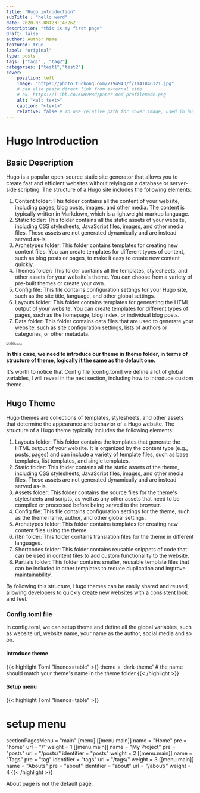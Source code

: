 ```yaml
---
title: "Hugo introduction"
subTitle : "hello word"
date: 2020-03-08T23:14:26Z
description: "this is my first page"
draft: false
author: Author Name
featured: true
label: "original"
type: posts
tags: ["tag1" , "tag2"]
categories: ["test1","test2"]
cover:
    position: left
    image: "https://photo.tuchong.com/7194943/f/1141846321.jpg"
    # can also paste direct link from external site
    # ex. https://i.ibb.co/K0HVPBd/paper-mod-profilemode.png
    alt: "<alt text>"
    caption: "<text>"
    relative: false # To use relative path for cover image, used in hugo Page-bundles
---
```

# Hugo Introduction

## Basic Description

Hugo is a popular open-source static site generator that allows you to create fast and efficient websites without relying on a database or server-side scripting. The structure of a Hugo site includes the following elements:

1. Content folder: This folder contains all the content of your website, including pages, blog posts, images, and other media. The content is typically written in Markdown, which is a lightweight markup language.
2. Static folder: This folder contains all the static assets of your website, including CSS stylesheets, JavaScript files, images, and other media files. These assets are not generated dynamically and are instead served as-is.
3. Archetypes folder: This folder contains templates for creating new content files. You can create templates for different types of content, such as blog posts or pages, to make it easy to create new content quickly.
4. Themes folder: This folder contains all the templates, stylesheets, and other assets for your website's theme. You can choose from a variety of pre-built themes or create your own.
5. Config file: This file contains configuration settings for your Hugo site, such as the site title, language, and other global settings.
6. Layouts folder: This folder contains templates for generating the HTML output of your website. You can create templates for different types of pages, such as the homepage, blog index, or individual blog posts.
7. Data folder: This folder contains data files that are used to generate your website, such as site configuration settings, lists of authors or categories, or other metadata.

<img src="https://i.328888.xyz/2023/03/15/JZSfx.png" alt="JZSfx.png" style="zoom:50%;text-align: center;" />

**In this case, we need to introduce our theme in theme folder, in terms of structure of theme, logically it the same as the default one.**

It's worth to notice that Config file [config.toml] we define a lot of global variables, I will reveal in the next section, including how to introduce custom theme.

## Hugo Theme

Hugo themes are collections of templates, stylesheets, and other assets that determine the appearance and behavior of a Hugo website. The structure of a Hugo theme typically includes the following elements:

1. Layouts folder: This folder contains the templates that generate the HTML output of your website. It is organized by the content type (e.g., posts, pages) and can include a variety of template files, such as base templates, list templates, and single templates.
2. Static folder: This folder contains all the static assets of the theme, including CSS stylesheets, JavaScript files, images, and other media files. These assets are not generated dynamically and are instead served as-is.
3. Assets folder: This folder contains the source files for the theme's stylesheets and scripts, as well as any other assets that need to be compiled or processed before being served to the browser.
4. Config file: This file contains configuration settings for the theme, such as the theme name, author, and other global settings.
5. Archetypes folder: This folder contains templates for creating new content files using the theme.
6. i18n folder: This folder contains translation files for the theme in different languages.
7. Shortcodes folder: This folder contains reusable snippets of code that can be used in content files to add custom functionality to the website.
8. Partials folder: This folder contains smaller, reusable template files that can be included in other templates to reduce duplication and improve maintainability.

By following this structure, Hugo themes can be easily shared and reused, allowing developers to quickly create new websites with a consistent look and feel.

### Config.toml file

In config.toml, we can setup theme and define all the global variables, such as website url, website name, your name as the author, social media and so on.

#### Introduce theme


{{< highlight Toml "linenos=table" >}}
theme = 'dark-theme'  # the name should match your theme's name in the theme folder
{{< /highlight >}}


#### Setup menu
{{< highlight Toml "linenos=table" >}}
# setup menu
sectionPagesMenu = "main"
[menu]
  [[menu.main]]
    name = "Home"
    pre = "home"
    url = "/"
    weight = 1
  [[menu.main]]
    name = "My Project"
    pre = "posts"
    url = "/posts/"
    identifier = "posts"
    weight = 2
  [[menu.main]]
    name = "Tags"
    pre = "tag"
    identifier = "tags"
    url = "/tags/"
    weight = 3
  [[menu.main]]
    name = "Abouts"
    pre = "about"
    identifier = "about"
    url = "/about/"
    weight = 4
{{< /highlight >}}


About page is not the default page, 